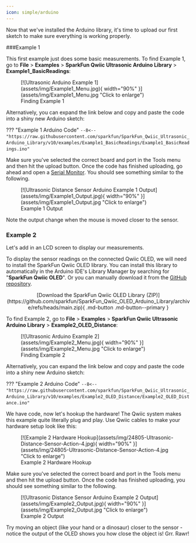 ```yaml
---
icon: simple/arduino
---
```


Now that we've installed the Arduino library, it's time to upload our first sketch to make sure everything is working properly.


###Example 1

This first example just does some basic measurements. To find Example 1, go to **File** > **Examples** > **SparkFun Qwiic Ultrasonic Arduino Library** > **Example1_BasicReadings**:


<figure markdown>
[![Ultrasonic Arduino Example 1](assets/img/Example1_Menu.jpg){ width="90%" }](assets/img/Example1_Menu.jpg "Click to enlarge")
<figcaption markdown>Finding Example 1</figcaption>
</figure>

Alternatively, you can expand the link below and copy and paste the code into a shiny new Arduino sketch: 

??? "Example 1 Arduino Code"
	```
	--8<-- "https://raw.githubusercontent.com/sparkfun/SparkFun_Qwiic_Ultrasonic_Arduino_Library/v10/examples/Example1_BasicReadings/Example1_BasicReadings.ino"
	```


Make sure you've selected the correct board and port in the Tools menu and then hit the upload button. Once the code has finished uploading, go ahead and open a [Serial Monitor](https://learn.sparkfun.com/tutorials/terminal-basics). You should see something similar to the following. 

<figure markdown>
[![Ultrasonic Distance Sensor Arduino Example 1 Output](assets/img/Example1_Output.jpg){ width="90%" }](assets/img/Example1_Output.jpg "Click to enlarge")
<figcaption markdown>Example 1 Output</figcaption>
</figure>

Note the output change when the mouse is moved closer to the sensor. 



### Example 2

Let's add in an LCD screen to display our measurements. 

To display the sensor readings on the connected Qwiic OLED, we will need to install the SparkFun Qwiic OLED library. You can install this library to automatically in the Arduino IDE's Library Manager by searching for "**SparkFun Qwiic OLED**". Or you can manually download it from the [GitHub repository](https://github.com/sparkfun/SparkFun_Qwiic_OLED_Arduino_Library). 

<center>
	[Download the SparkFun Qwiic OLED Library (ZIP)](https://github.com/sparkfun/SparkFun_Qwiic_OLED_Arduino_Library/archive/refs/heads/main.zip){ .md-button .md-button--primary }
</center>


<!-- use three Adafruit libraries:

* [Adafruit BusIO GitHub](https://github.com/adafruit/Adafruit_BusIO)
* [Adafruit GFX GitHub](https://github.com/adafruit/Adafruit-GFX-Library)
* [Adafruit SSD1306 GitHub](https://github.com/adafruit/Adafruit_SSD1306)

#### Adafruit BusIO Library

You can install this library to automatically in the Arduino IDE's Library Manager by searching for "**Adafruit BusIO**". Or you can manually download it from the [GitHub repository](https://github.com/adafruit/Adafruit_BusIO). 


<center>
	[Download the Adafruit BusIO Library (ZIP)](https://github.com/adafruit/Adafruit_BusIO/archive/master.zip){ .md-button .md-button--primary }
</center>



#### Adafruit GFX Library

You can install this library to automatically in the Arduino IDE's Library Manager by searching for "**Adafruit GFX**". Or you can manually download it from the [GitHub repository](https://github.com/adafruit/Adafruit-GFX-Library). 

<center>
	[Download the Adafruit GFX Library (ZIP)](https://github.com/adafruit/Adafruit-GFX-Library/archive/master.zip){ .md-button .md-button--primary }
</center>


#### Adafruit SSD1306 Library

You can install this library to automatically in the Arduino IDE's Library Manager by searching for "**Adafruit SSD1306 Library**". Or you can manually download it from the [GitHub repository](https://github.com/adafruit/Adafruit_SSD1306). 

<center>
	[Download the Adafruit SSD1306 Library (ZIP)](https://github.com/adafruit/Adafruit_SSD1306/archive/master.zip){ .md-button .md-button--primary }
</center>

<br />

<div class="alert alert-info" role="alert">
  <span class="glyphicon glyphicon-info-sign" aria-hidden="true"></span>
   <strong>Pro tip: </strong> Trying to do a search for the Adafruit libraries and not finding them? Make sure you have the Adafruit json link in your Preferences. After your SparkFun json link, of course. <br /><br />
   
   <img src="https://cdn.sparkfun.com/assets/learn_tutorials/1/5/9/8/AdafruitJSONinPreferences.png" alt="Image of preferences dialog">

</div>

-->


To find Example 2, go to **File** > **Examples** > **SparkFun Qwiic Ultrasonic Arduino Library** > **Example2_OLED_Distance**:


<figure markdown>
[![Ultrasonic Arduino Example 2](assets/img/Example2_Menu.jpg){ width="90%" }](assets/img/Example2_Menu.jpg "Click to enlarge")
<figcaption markdown>Finding Example 2</figcaption>
</figure>

Alternatively, you can expand the link below and copy and paste the code into a shiny new Arduino sketch: 

??? "Example 2 Arduino Code"
	```
	--8<-- "https://raw.githubusercontent.com/sparkfun/SparkFun_Qwiic_Ultrasonic_Arduino_Library/v10/examples/Example2_OLED_Distance/Example2_OLED_Distance.ino"
	```

We have code, now let's hookup the hardware! The Qwiic system makes this example quite literally plug and play. Use Qwiic cables to make your hardware setup look like this: 

<figure markdown>
[![Example 2 Hardware Hookup](assets/img/24805-Ultrasonic-Distance-Sensor-Action-4.jpg){ width="90%" }](assets/img/24805-Ultrasonic-Distance-Sensor-Action-4.jpg "Click to enlarge")
<figcaption markdown>Example 2 Hardware Hookup</figcaption>
</figure>


Make sure you've selected the correct board and port in the Tools menu and then hit the upload button. Once the code has finished uploading, you should see something similar to the following. 

<figure markdown>
[![Ultrasonic Distance Sensor Arduino Example 2 Output](assets/img/Example2_Output.jpg){ width="90%" }](assets/img/Example2_Output.jpg "Click to enlarge")
<figcaption markdown>Example 2 Output</figcaption>
</figure>


Try moving an object (like your hand or a dinosaur) closer to the sensor - notice the output of the OLED shows you how close the object is! Grr. Rawr!

<!--
<figure markdown>
[![Oh no! A dinosaur is approaching distance sensor and now it's only 61mm away!](https://cdn.sparkfun.com/assets/learn_tutorials/1/5/9/8/Ultrasonic_HC-SR04.gif){ width="90%" }](https://cdn.sparkfun.com/assets/learn_tutorials/1/5/9/8/Ultrasonic_HC-SR04.gif "Click to enlarge")
<figcaption markdown>Curse your sudden but inevitable betrayal!</figcaption>
</figure>
-->

